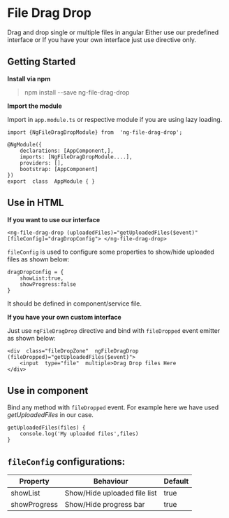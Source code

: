 
# File Drag Drop

Drag and drop single or multiple files in angular
Either use our predefined interface or If you have your own interface just use directive only.

## Getting Started

**Install via npm**

>npm install --save ng-file-drag-drop

**Import the module**

Import in `app.module.ts` or respective module if you are using lazy loading.

    import {NgFileDragDropModule} from  'ng-file-drag-drop';
    
    @NgModule({
	    declarations: [AppComponent,],
		imports: [NgFileDragDropModule....],
		providers: [],
		bootstrap: [AppComponent]
	})
	export  class  AppModule { }

## Use in HTML

**If you want to use our interface**

    <ng-file-drag-drop (uploadedFiles)="getUploadedFiles($event)" [fileConfig]="dragDropConfig"> </ng-file-drag-drop>
`fileConfig` is used to configure some properties to show/hide uploaded files as shown below:

    dragDropConfig = {
	    showList:true,
	    showProgress:false
	}
It should be defined in component/service file.

**If you have your own custom interface**

Just use `ngFileDragDrop` directive and bind with `fileDropped` event emitter as shown below:

    <div  class="fileDropZone"  ngFileDragDrop  (fileDropped)="getUploadedFiles($event)">
	    <input  type="file"  multiple>Drag Drop files Here
	</div>

## Use in component
Bind any method with `fileDropped` event. For example here we have used *getUploadedFiles* in our case.
	
    getUploadedFiles(files) {
	    console.log('My uploaded files',files)
	}

## `fileConfig` configurations:

|  Property| Behaviour | Default |
|--|--|--|
| showList | Show/Hide uploaded file list |true
| showProgress      | Show/Hide progress bar  |true


